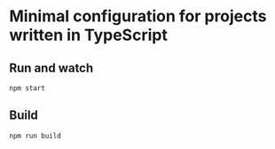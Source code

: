 # Minimal configuration for projects written in TypeScript
## Run and watch
`npm start`
## Build
`npm run build`